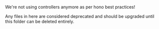 We're not using controllers anymore as per hono best practices!

Any files in here are considered deprecated and should be upgraded until this folder
can be deleted entirely.
